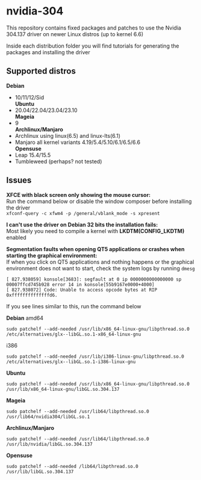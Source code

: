 # nvidia-304
This repository contains fixed packages and patches to use the Nvidia 304.137 driver on newer Linux distros (up to kernel 6.6)

Inside each distribution folder you will find tutorials for generating the packages and installing the driver
## Supported distros
**Debian**
- 10/11/12/Sid  
**Ubuntu**
- 20.04/22.04/23.04/23.10  
**Mageia**
- 9  
**Archlinux/Manjaro**
- Archlinux using linux(6.5) and linux-lts(6.1)
- Manjaro all kernel variants 4.19/5.4/5.10/6.1/6.5/6.6  
**Opensuse**
- Leap 15.4/15.5
- Tumbleweed (perhaps? not tested)  

## Issues
**XFCE with black screen only showing the mouse cursor:**  
Run the command below or disable the window composer before installing the driver  
```xfconf-query -c xfwm4 -p /general/vblank_mode -s xpresent```

**I can't use the driver on Debian 32 bits the installation fails:**  
Most likely you need to compile a kernel with **LKDTM(CONFIG_LKDTM)** enabled

**Segmentation faults when opening QT5 applications or crashes when starting the graphical environment:**  
If when you click on QT5 applications and nothing happens or the graphical environment does not want to start, check the system logs by running ``dmesg``  
```
[ 827.938059] konsole[3683]: segfault at 0 ip 0000000000000000 sp 00007ffcd745b928 error 14 in konsole[55b9167e0000+4000]  
[ 827.938072] Code: Unable to access opcode bytes at RIP 0xffffffffffffffd6.
```
If you see lines similar to this, run the command below

**Debian**
amd64
```
sudo patchelf --add-needed /usr/lib/x86_64-linux-gnu/libpthread.so.0 /etc/alternatives/glx--libGL.so.1-x86_64-linux-gnu
```  
i386
```
sudo patchelf --add-needed /usr/lib/i386-linux-gnu/libpthread.so.0 /etc/alternatives/glx--libGL.so.1-i386-linux-gnu
```  
**Ubuntu**
```
sudo patchelf --add-needed /usr/lib/x86_64-linux-gnu/libpthread.so.0 /usr/lib/x86_64-linux-gnu/libGL.so.304.137
```  
**Mageia**
```
sudo patchelf --add-needed /usr/lib64/libpthread.so.0 /usr/lib64/nvidia304/libGL.so.1
```  
**Archlinux/Manjaro**
```
sudo patchelf --add-needed /usr/lib64/libpthread.so.0 /usr/lib/nvidia/libGL.so.304.137
```  
**Opensuse**
```
sudo patchelf --add-needed /lib64/libpthread.so.0 /usr/lib/libGL.so.304.137
```  

